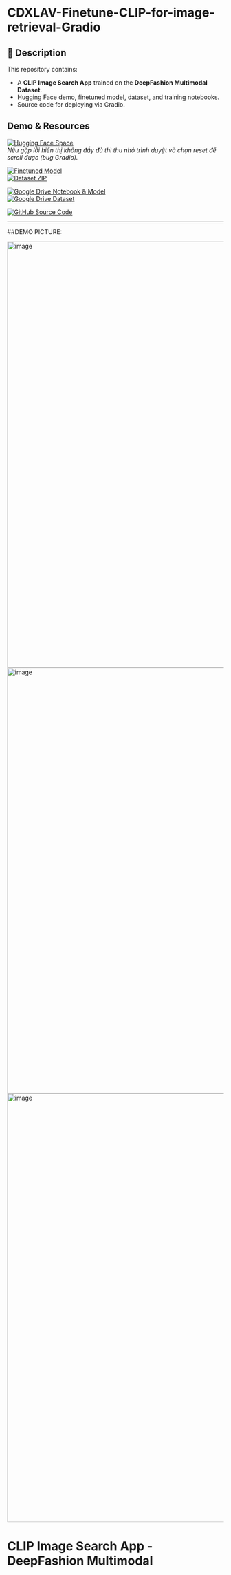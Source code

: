 # CDXLAV-Finetune-CLIP-for-image-retrieval-Gradio

## 📌 Description
This repository contains:
- A **CLIP Image Search App** trained on the **DeepFashion Multimodal Dataset**.
- Hugging Face demo, finetuned model, dataset, and training notebooks.
- Source code for deploying via Gradio.

## Demo & Resources

[![Hugging Face Space](https://img.shields.io/badge/HuggingFace-Space-yellow?logo=huggingface)](https://huggingface.co/spaces/anhquanlam/clip-image-search-app-deepfashion-multimodal)  
_Nếu gặp lỗi hiển thị không đầy đủ thì thu nhỏ trình duyệt và chọn reset để scroll được (bug Gradio)._

[![Finetuned Model](https://img.shields.io/badge/HuggingFace-Finetuned_Model-blue?logo=huggingface)](https://huggingface.co/anhquanlam/clip-finetuned-deepfashion)  
[![Dataset ZIP](https://img.shields.io/badge/HuggingFace-Dataset-green?logo=huggingface)](https://huggingface.co/datasets/anhquanlam/clip-deepfashion-multimodal/resolve/main/DeepFashion.zip)  

[![Google Drive Notebook & Model](https://img.shields.io/badge/GoogleDrive-Notebook_%26_Model-orange?logo=googledrive)](https://drive.google.com/drive/folders/1EzeIEEgiSY1UIt3MlTxFFU7-xjUh1NeN?usp=sharing)  
[![Google Drive Dataset](https://img.shields.io/badge/GoogleDrive-Dataset-red?logo=googledrive)](https://drive.google.com/file/d/1OVE0M_sWtRVPvpDAlWAEhbpCpcXdLajW/view?usp=sharing)  

[![GitHub Source Code](https://img.shields.io/badge/GitHub-Full_Source_Code-black?logo=github)](https://github.com/awun0105/CDXLAV-Finetune-CLIP-for-image-retrieval-Gradio.git)

---

##DEMO PICTURE:

<img width="1919" height="990" alt="image" src="https://github.com/user-attachments/assets/b294222b-1bd7-4b10-bd02-81bee6f878cd" />

<img width="1919" height="989" alt="image" src="https://github.com/user-attachments/assets/39b60ae5-08fb-4797-86f3-23871d39dad7" />

<img width="1917" height="996" alt="image" src="https://github.com/user-attachments/assets/80ebfe3b-0aaf-4a24-919e-e77d90042f36" />

# CLIP Image Search App - DeepFashion Multimodal




